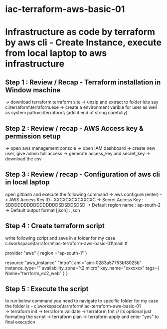 # iac-terraform-aws-basic-01
Infrastructure as  code  by terraform by aws cli - Create  Instance,
execute from local laptop to aws infrastructure
===================================================================

Step 1 : Review / Recap -  Terraform installation in Window machine
---------------------------------------------------------------------
-> download terraform terraform site 
-> unzip and extract to folder lets say c:\terraform\terraform.exe
-> create a environment varible for user as well as system 
   path=c:\terraform\ (add it end of string carefully) 

Step 2 : Review / recap - AWS Access key & permission setup  
-----------------------------------------------------------------------
-> open aws management console 
-> open IAM dashboard
-> create new user, give admin full access 
-> generate access_key  and secret_key 
-> download the csv 

Step 3 : Review / recap - Configuration of aws cli in local laptop 
-----------------------------------------------------------------------
open gitbash and execute the following command 
-> aws configure   (enter)
-> AWS Access Key ID : XXCXCXCXCXXCXC
-> Secret Access Key : SDDDDDDDDDDDDDDDDSDSDDSDSD
-> Default region name : ap-south-2
-> Default output format [json] : json

Step 4 : Create terraform script 
-----------------------------------------------------------------------
write following script and save in a folder 
for my case c:\workspace\tarraform\iac-terraform-aws-basic-01\main.tf

provider "aws" {
   region ="ap-south-1"
}

resource "aws_instance" "intro"{
   ami="ami-0283a57753b18025b"
   instance_type=""
   availability_zone="t2.micro"
   key_name="xxxxxxx"
   tags={
      Name="terrform_ec2_web"
   }
}


Step 5 : Execute the script 
------------------------------------------------------------------------
to run below command you need to navigate to specific folder 
for my case the folder is -  c:\workspace\tarraform\iac-terraform-aws-basic-01\
-> terraform init 
-> terraform validate
-> terraform fmt  // its optional just formating the script 
-> terraform plan
-> terraform apply   and enter "yes" to final execution 


